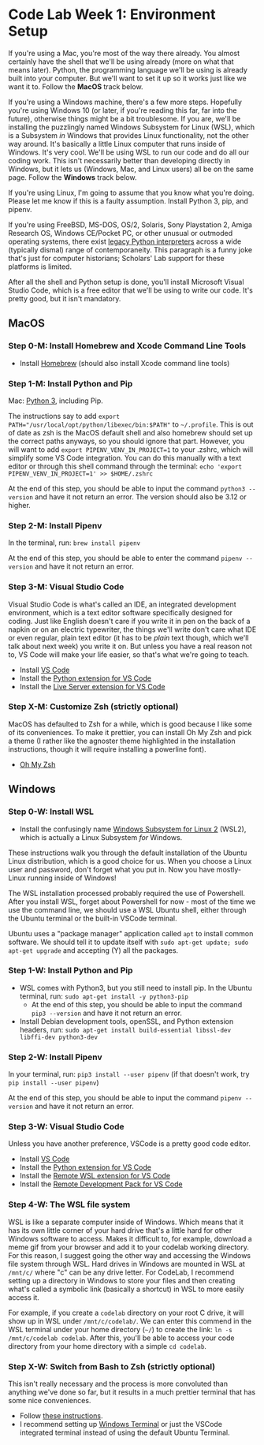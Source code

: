 # Code Lab Week 1: Environment Setup

If you're using a Mac, you're most of the way there already. You almost certainly have the shell that we'll be using already (more on what that means later). Python, the programming language we'll be using is already built into your computer. But we'll want to set it up so it works just like we want it to. Follow the **MacOS** track below.

If you're using a Windows machine, there's a few more steps. Hopefully you're using Windows 10 (or later, if you're reading this far, far into the future), otherwise things might be a bit troublesome. If you are, we'll be installing the puzzlingly named Windows Subsystem for Linux (WSL), which is a Subsystem _in_ Windows that provides Linux functionality, not the other way around. It's basically a little Linux computer that runs inside of Windows. It's very cool. We'll be using WSL to run our code and do all our coding work. This isn't necessarily better than developing directly in Windows, but it lets us (Windows, Mac, and Linux users) all be on the same page. Follow the **Windows** track below.

If you're using Linux, I'm going to assume that you know what you're doing. Please let me know if this is a faulty assumption. Install Python 3, pip, and pipenv.

If you're using FreeBSD, MS-DOS, OS/2, Solaris, Sony Playstation 2, Amiga Research OS, Windows CE/Pocket PC, or other unusual or outmoded operating systems, there exist [legacy Python interpreters](https://legacy.python.org/download/other/) across a wide (typically dismal) range of contemporaneity. This paragraph is a funny joke that's just for computer historians; Scholars' Lab support for these platforms is limited.

After all the shell and Python setup is done, you'll install Microsoft Visual Studio Code, which is a free editor that we'll be using to write our code. It's pretty good, but it isn't mandatory.

## MacOS

### Step 0-M: Install Homebrew and Xcode Command Line Tools

* Install [Homebrew](https://brew.sh/) (should also install Xcode command line tools)

### Step 1-M: Install Python and Pip

Mac: [Python 3](https://docs.python-guide.org/starting/install3/osx/), including Pip.

The instructions say to add `export PATH="/usr/local/opt/python/libexec/bin:$PATH"` to `~/.profile`. This is out of date as zsh is the MacOS default shell and also homebrew should set up the correct paths anyways, so you should ignore that part. However, you will want to add `export PIPENV_VENV_IN_PROJECT=1` to your .zshrc, which will simplify some VS Code integration. You can do this manually with a text editor or through this shell command through the terminal: `echo 'export PIPENV_VENV_IN_PROJECT=1' >> $HOME/.zshrc`

At the end of this step, you should be able to input the command `python3 --version` and have it not return an error. The version should also be 3.12 or higher.

### Step 2-M:  Install Pipenv

In the terminal, run: `brew install pipenv`

At the end of this step, you should be able to enter the command `pipenv --version` and have it not return an error.

### Step 3-M: Visual Studio Code

Visual Studio Code is what's called an IDE, an integrated development environment, which is a text editor software specifically designed for coding. Just like English doesn't care if you write it in pen on the back of a napkin or on an electric typewriter, the things we'll write don't care what IDE or even regular, plain text editor (it has to be *plain* text though, which we'll talk about next week) you write it on. But unless you have a real reason not to, VS Code will make your life easier, so that's what we're going to teach.

* Install [VS Code](https://code.visualstudio.com/)
* Install the [Python extension for VS Code](https://marketplace.visualstudio.com/items?itemName=ms-python.python)
* Install the [Live Server extension for VS Code](https://marketplace.visualstudio.com/items?itemName=ritwickdey.LiveServer)

### Step X-M: Customize Zsh (strictly optional)

MacOS has defaulted to Zsh for a while, which is good because I like some of its conveniences. To make it prettier, you can install Oh My Zsh and pick a theme (I rather like the agnoster theme highlighted in the installation instructions, though it will require installing a powerline font).

* [Oh My Zsh](https://github.com/robbyrussell/oh-my-zsh)

## Windows

### Step 0-W: Install WSL

* Install the confusingly name [Windows Subsystem for Linux 2](https://learn.microsoft.com/en-us/windows/wsl/install) (WSL2), which is actually a Linux Subsystem *for* Windows.

These instructions walk you through the default installation of the Ubuntu Linux distribution, which is a good choice for us. When you choose a Linux user and password, don't forget what you put in. Now you have mostly-Linux running inside of Windows!

The WSL installation processed probably required the use of Powershell. After you install WSL, forget about Powershell for now - most of the time we use the command line, we should use a WSL Ubuntu shell, either through the Ubuntu terminal or the built-in VSCode terminal.

Ubuntu uses a "package manager" application called `apt` to install common software. We should tell it to update itself with `sudo apt-get update; sudo apt-get upgrade` and accepting (Y) all the packages.

### Step 1-W: Install Python and Pip

* WSL comes with Python3, but you still need to install pip. In the Ubuntu terminal, run: `sudo apt-get install -y python3-pip`
   * At the end of this step, you should be able to input the command `pip3 --version` and have it not return an error.
* Install Debian development tools, openSSL, and Python extension headers, run: `sudo apt-get install build-essential libssl-dev libffi-dev python3-dev`

### Step 2-W:  Install Pipenv

In your terminal, run: `pip3 install --user pipenv` (if that doesn't work, try `pip install --user pipenv`)

At the end of this step, you should be able to input the command `pipenv --version` and have it not return an error.

### Step 3-W: Visual Studio Code

Unless you have another preference, VSCode is a pretty good code editor.

* Install [VS Code](https://code.visualstudio.com/)
* Install the [Python extension for VS Code](https://marketplace.visualstudio.com/items?itemName=ms-python.python)
* Install the [Remote WSL extension for VS Code](https://marketplace.visualstudio.com/items?itemName=ms-vscode-remote.remote-wsl)
* Install the [Remote Development Pack for VS Code](https://marketplace.visualstudio.com/items?itemName=ms-vscode-remote.vscode-remote-extensionpack)

### Step 4-W: The WSL file system

WSL is like a separate computer inside of Windows. Which means that it has its own little corner of your hard drive that's a little hard for other Windows software to access. Makes it difficult to, for example, download a meme gif from your browser and add it to your codelab working directory. For this reason, I suggest going the other way and accessing the Windows file system through WSL. Hard drives in Windows are mounted in WSL at `/mnt/c/` where "c" can be any drive letter. For CodeLab, I recommend setting up a directory in Windows to store your files and then creating what's called a symbolic link (basically a shortcut) in WSL to more easily access it.

For example, if you create a `codelab` directory on your root C drive, it will show up in WSL under `/mnt/c/codelab/`. We can enter this commend in the WSL terminal under your home directory (`~/`) to create the link: `ln -s /mnt/c/codelab codelab`. After this, you'll be able to access your code directory from your home directory with a simple `cd codelab`.

### Step X-W: Switch from Bash to Zsh (strictly optional)

This isn't really necessary and the process is more convoluted than anything we've done so far, but it results in a much prettier terminal that has some nice conveniences.

* Follow [these instructions](https://pascalnaber.wordpress.com/2019/10/05/have-a-great-looking-terminal-and-a-more-effective-shell-with-oh-my-zsh-on-wsl-2-using-windows/).
* I recommend setting up [Windows Terminal](https://www.microsoft.com/en-us/p/windows-terminal/9n0dx20hk701) or just the VSCode integrated terminal instead of using the default Ubuntu Terminal.

